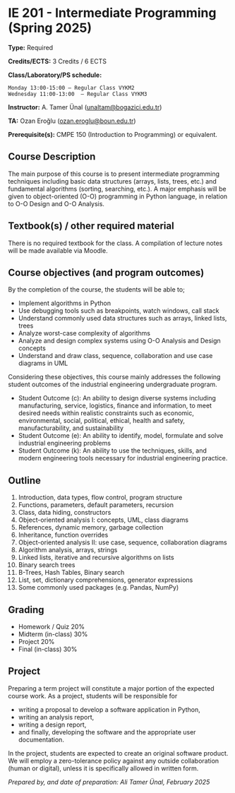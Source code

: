 # IE 201 - Intermediate Programming	(Spring 2025)

**Type:** Required

**Credits/ECTS:** 3 Credits / 6 ECTS

**Class/Laboratory/PS schedule:** 

	Monday 13:00-15:00 – Regular Class VYKM2
	Wednesday 11:00-13:00  – Regular Class VYKM3

**Instructor:** A. Tamer Ünal (unaltam@bogazici.edu.tr)

**TA:** Ozan Eroğlu (ozan.eroglu@boun.edu.tr)

**Prerequisite(s):** 	CMPE 150 (Introduction to Programming) or equivalent. 

## Course Description

The main purpose of this course is to present intermediate programming techniques including basic data structures (arrays, lists, trees, etc.) and fundamental algorithms (sorting, searching, etc.). A major emphasis will be given to object-oriented (O-O) programming in Python language, in relation to O-O Design and O-O Analysis.

## Textbook(s) / other required material

There is no required textbook for the class. A compilation of lecture notes will be made available via Moodle. 

## Course objectives (and program outcomes)

By the completion of the course, the students will be able to;
- Implement algorithms in Python
- Use debugging tools such as breakpoints, watch windows, call stack
- Understand commonly used data structures such as arrays, linked lists, trees
- Analyze worst-case complexity of algorithms
- Analyze and design complex systems using O-O Analysis and Design concepts
- Understand and draw class, sequence, collaboration and use case diagrams in UML

Considering these objectives, this course mainly addresses the following student outcomes of the industrial engineering undergraduate program.
- Student Outcome (c): An ability to design diverse systems including manufacturing, service, logistics, finance and information, to meet desired needs within realistic constraints such as economic, environmental, social, political, ethical, health and safety, manufacturability, and sustainability
- Student Outcome (e): An ability to identify, model, formulate and solve industrial engineering problems
- Student Outcome (k): An ability to use the techniques, skills, and modern engineering tools necessary for industrial engineering practice.

## Outline

1. Introduction, data types, flow control, program structure
2. Functions, parameters, default parameters, recursion
3. Class, data hiding, constructors
4. Object-oriented analysis I: concepts, UML, class diagrams
5. References, dynamic memory, garbage collection
6. Inheritance, function overrides
7. Object-oriented analysis II: use case, sequence, collaboration diagrams
8. Algorithm analysis, arrays, strings
9. Linked lists, iterative and recursive algorithms on lists
10. Binary search trees
11. B-Trees, Hash Tables, Binary search
12. List, set, dictionary comprehensions, generator expressions
13. Some commonly used packages (e.g. Pandas, NumPy)


## Grading 
- Homework / Quiz	20%
- Midterm (in-class)	30%
- Project		20%
- Final (in-class)	30%


## Project 

Preparing a term project will constitute a major portion of the expected course work. As a project, students will be responsible for 
- writing a proposal to develop a software application in Python,
- writing an analysis report,
- writing a design report,
- and finally, developing the software and the appropriate user documentation.

In the project, students are expected to create an original software product. We will employ a zero-tolerance policy against any outside collaboration (human or digital), unless it is specifically allowed in written form.

*Prepared by, and date of preparation: Ali Tamer Ünal, February 2025*
